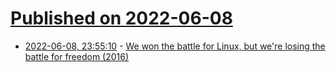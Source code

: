 # [Published on 2022-06-08](index.md)

* [2022-06-08, 23:55:10](https://news.ycombinator.com/item?id=31676011) - [We won the battle for Linux, but we're losing the battle for freedom (2016)](https://www.linuxjournal.com/content/whats-our-next-fight)
